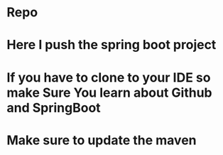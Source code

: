 # Repo
# Here I push the spring boot project
# If you have to clone to your IDE so make Sure You learn about Github and SpringBoot
# Make sure to update the maven 
